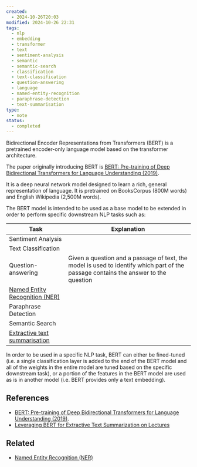 ```yaml
---
created:
  - 2024-10-26T20:03
modified: 2024-10-26 22:31
tags:
  - nlp
  - embedding
  - transformer
  - text
  - sentiment-analysis
  - semantic
  - semantic-search
  - classification
  - text-classification
  - question-answering
  - language
  - named-entity-recognition
  - paraphrase-detection
  - text-summarisation
type:
  - note
status:
  - completed
---
```

Bidirectional Encoder Representations from Transformers (BERT) is a pretrained encoder-only language model based on the transformer architecture. 

The paper originally introducing BERT is [BERT: Pre-training of Deep Bidirectional Transformers for Language Understanding (2019)](https://arxiv.org/abs/1810.04805).

It is a deep neural network model designed to learn a rich, general representation of language. It is pretrained on BooksCorpus (800M words) and English Wikipedia (2,500M words).

The BERT model is intended to be used as a base model to be extended in order to perform specific downstream NLP tasks such as:

| Task                                                                      | Explanation                                                                                                                         |
| ------------------------------------------------------------------------- | ----------------------------------------------------------------------------------------------------------------------------------- |
| Sentiment Analysis                                                        |                                                                                                                                     |
| Text Classification                                                       |                                                                                                                                     |
| Question-answering                                                        | Given a question and a passage of text, the model is used to identify which part of the passage contains the answer to the question |
| [Named Entity Recognition (NER)](Named%20Entity%20Recognition%20(NER).md) |                                                                                                                                     |
| Paraphrase Detection                                                      |                                                                                                                                     |
| Semantic Search                                                           |                                                                                                                                     |
| [Extractive text summarisation](https://arxiv.org/abs/1906.04165)         |                                                                                                                                     |
In order to be used in a specific NLP task, BERT can either be fined-tuned (i.e. a single classification layer is added to the end of the BERT model and all of the weights in the entire model are tuned based on the specific downstream task), or a portion of the features in the BERT model are used as is in another model (i.e. BERT provides only a text embedding).   

## References
* [BERT: Pre-training of Deep Bidirectional Transformers for Language Understanding (2019)](https://arxiv.org/abs/1810.04805).
* [Leveraging BERT for Extractive Text Summarization on Lectures](https://arxiv.org/abs/1906.04165)
## Related
* [Named Entity Recognition (NER)](Named%20Entity%20Recognition%20(NER).md)